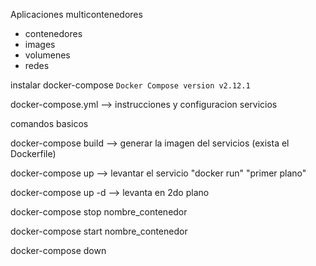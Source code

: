 Aplicaciones multicontenedores
- contenedores
- images
- volumenes
- redes 

instalar docker-compose 
`Docker Compose version v2.12.1`

docker-compose.yml --> instrucciones y configuracion servicios

comandos basicos 

docker-compose build --> generar la imagen del servicios (exista el Dockerfile)

docker-compose up --> levantar el servicio "docker run" "primer plano"

docker-compose up -d --> levanta en 2do plano

docker-compose stop nombre_contenedor

docker-compose start nombre_contenedor

docker-compose down 



